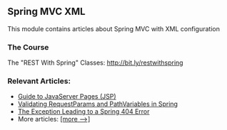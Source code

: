 ## Spring MVC XML

This module contains articles about Spring MVC with XML configuration

### The Course

The "REST With Spring" Classes: http://bit.ly/restwithspring

### Relevant Articles: 
- [Guide to JavaServer Pages (JSP)](https://www.baeldung.com/jsp)
- [Validating RequestParams and PathVariables in Spring](https://www.baeldung.com/spring-validate-requestparam-pathvariable)
- [The Exception Leading to a Spring 404 Error](https://www.baeldung.com/spring-mvc-404-error)
- More articles: [[more -->]](../spring-mvc-xml-2)
